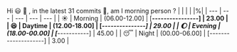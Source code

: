 Hi :smiley: :wave:   , in the latest 31 commits :bug:, am I morning person ? 
| | | | |%|
| --- | --- | --- | --- | --- |
| :sunny: | Morning | (06.00-12.00] | [****----------------] | 23.00 |
| :satisfied: | Daytime | (12.00-18.00] | [*****---------------] | 29.00 |
| :moon: | Evening | (18.00-00.00] | [*********-----------] | 45.00 |
| :sleeping: | Night | (00.00-06.00] | [--------------------] | 3.00 |


